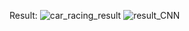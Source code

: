 Result:
![car_racing_result](https://github.com/user-attachments/assets/ced19e5b-56ff-4e0c-a058-6c2468cfa471)
![result_CNN](https://github.com/user-attachments/assets/0a26ac0f-9ca2-4d56-aa91-ad437e8147dc)
